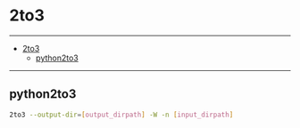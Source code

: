# 2to3

------

- [2to3](#2to3)
  - [python2to3](#python2to3)

------

## python2to3

``` sh
2to3 --output-dir=[output_dirpath] -W -n [input_dirpath]
```
